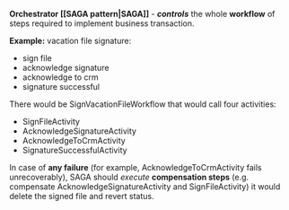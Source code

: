 **Orchestrator [[SAGA pattern|SAGA]]** - ***controls*** the whole **workflow** of steps required to implement business transaction.

**Example:** vacation file signature:
- sign file
- acknowledge signature
- acknowledge to crm
- signature successful

There would be SignVacationFileWorkflow that would call four activities:
- SignFileActivity
- AcknowledgeSignatureActivity
- AcknowledgeToCrmActivity
- SignatureSuccessfulActivity

In case of **any failure** 
	(for example, AcknowledgeToCrmActivity fails unrecoverably), 
SAGA should *execute* **compensation steps** 
	(e.g. compensate AcknowledgeSignatureActivity and SignFileActivity)
		 it would delete the signed file and revert status.